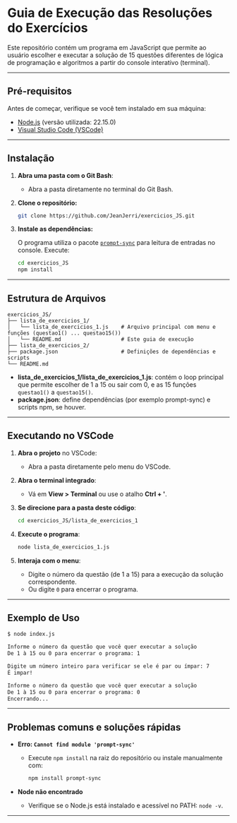 # Guia de Execução das Resoluções do Exercícios

Este repositório contém um programa em JavaScript que permite ao usuário escolher e executar a solução de 15 questões diferentes de lógica de programação e algoritmos a partir do console interativo (terminal).

---

## Pré-requisitos

Antes de começar, verifique se você tem instalado em sua máquina:

* [Node.js](https://nodejs.org/) (versão utilizada: 22.15.0)
* [Visual Studio Code (VSCode)](https://code.visualstudio.com/)

---

## Instalação

1. **Abra uma pasta com o Git Bash**:
   * Abra a pasta diretamente no terminal do Git Bash.

2. **Clone o repositório:**

   ```bash
   git clone https://github.com/JeanJerri/exercicios_JS.git
   ```

3. **Instale as dependências:**

   O programa utiliza o pacote [`prompt-sync`](https://www.npmjs.com/package/prompt-sync) para leitura de entradas no console. Execute:
   ```bash
   cd exercicios_JS
   npm install
   ```

---

## Estrutura de Arquivos

```
exercicios_JS/
├── lista_de_exercicios_1/
│   └── lista_de_exercicios_1.js    # Arquivo principal com menu e funções (questao1() ... questao15())
│   └── README.md                   # Este guia de execução
├── lista_de_exercicios_2/
├── package.json                    # Definições de dependências e scripts
└── README.md               
```

* **lista_de_exercicios_1/lista_de_exercicios_1.js**: contém o loop principal que permite escolher de 1 a 15 ou sair com 0, e as 15 funções `questao1()` a `questao15()`.
* **package.json**: define dependências (por exemplo prompt-sync) e scripts npm, se houver.

---

## Executando no VSCode

1. **Abra o projeto** no VSCode:
   * Abra a pasta diretamente pelo menu do VSCode.

2. **Abra o terminal integrado**:
   * Vá em **View > Terminal** ou use o atalho **Ctrl + '**.

3. **Se direcione para a pasta deste código**:
   ```bash
   cd exercicios_JS/lista_de_exercicios_1
   ```

4. **Execute o programa**:
   ```bash
   node lista_de_exercicios_1.js
   ```

5. **Interaja com o menu**:
   * Digite o número da questão (de 1 a 15) para a execução da solução correspondente.
   * Ou digite `0` para encerrar o programa.

---

## Exemplo de Uso

```bash
$ node index.js

Informe o número da questão que você quer executar a solução
De 1 à 15 ou 0 para encerrar o programa: 1

Digite um número inteiro para verificar se ele é par ou ímpar: 7
É impar!

Informe o número da questão que você quer executar a solução
De 1 à 15 ou 0 para encerrar o programa: 0
Encerrando...
```

---

## Problemas comuns e soluções rápidas

* **Erro: `Cannot find module 'prompt-sync'`**

  * Execute `npm install` na raiz do repositório ou instale manualmente com:

    ```bash
    npm install prompt-sync
    ```
* **Node não encontrado**

  * Verifique se o Node.js está instalado e acessível no PATH: `node -v`.

---